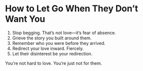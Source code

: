 # How to Let Go When They Don’t Want You

1. Stop begging. That’s not love—it’s fear of absence.
2. Grieve the story you built around them.
3. Remember who you were before they arrived.
4. Redirect your love inward. Fiercely.
5. Let their disinterest be your redirection.

You’re not hard to love. You’re just not for them.
